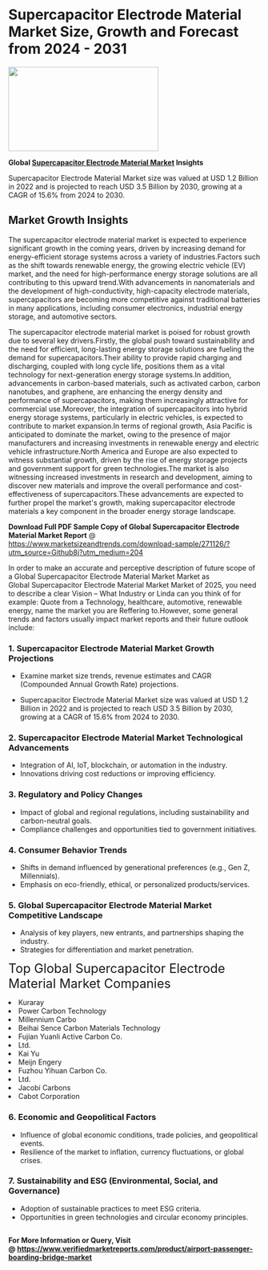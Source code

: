 <H1>Supercapacitor Electrode Material Market Size, Growth and Forecast from 2024 - 2031</H1><img class="aligncenter size-medium wp-image-584254" src="https://thirdeyenews.in/wp-content/uploads/2024/09/Global-Market-Research-300x168.jpeg" alt="" width="300" height="168" /><p><strong>Global&nbsp;<a href="https://www.marketsizeandtrends.com/download-sample/271126/?utm_source=Github8j?utm_medium=204">Supercapacitor Electrode Material Market</a> Insights</strong></p><p>Supercapacitor Electrode Material Market size was valued at USD 1.2 Billion in 2022 and is projected to reach USD 3.5 Billion by 2030, growing at a CAGR of 15.6% from 2024 to 2030.</p><p><h2>Market Growth Insights</h2> <p>The supercapacitor electrode material market is expected to experience significant growth in the coming years, driven by increasing demand for energy-efficient storage systems across a variety of industries.Factors such as the shift towards renewable energy, the growing electric vehicle (EV) market, and the need for high-performance energy storage solutions are all contributing to this upward trend.With advancements in nanomaterials and the development of high-conductivity, high-capacity electrode materials, supercapacitors are becoming more competitive against traditional batteries in many applications, including consumer electronics, industrial energy storage, and automotive sectors.</p> <p>The supercapacitor electrode material market is poised for robust growth due to several key drivers.Firstly, the global push toward sustainability and the need for efficient, long-lasting energy storage solutions are fueling the demand for supercapacitors.Their ability to provide rapid charging and discharging, coupled with long cycle life, positions them as a vital technology for next-generation energy storage systems.In addition, advancements in carbon-based materials, such as activated carbon, carbon nanotubes, and graphene, are enhancing the energy density and performance of supercapacitors, making them increasingly attractive for commercial use.Moreover, the integration of supercapacitors into hybrid energy storage systems, particularly in electric vehicles, is expected to contribute to market expansion.In terms of regional growth, Asia Pacific is anticipated to dominate the market, owing to the presence of major manufacturers and increasing investments in renewable energy and electric vehicle infrastructure.North America and Europe are also expected to witness substantial growth, driven by the rise of energy storage projects and government support for green technologies.The market is also witnessing increased investments in research and development, aiming to discover new materials and improve the overall performance and cost-effectiveness of supercapacitors.These advancements are expected to further propel the market's growth, making supercapacitor electrode materials a key component in the broader energy storage landscape.<p><span class=""><strong>Download Full PDF Sample Copy of Global Supercapacitor Electrode Material Market Report</strong> @ <a href="https://www.marketsizeandtrends.com/download-sample/271126/?utm_source=Github8j?utm_medium=204" target="_blank">https://www.marketsizeandtrends.com/download-sample/271126/?utm_source=Github8j?utm_medium=204</a></span></p><p>In order to make an accurate and perceptive description of future scope of a Global&nbsp;Supercapacitor Electrode Material Market Market as Global&nbsp;Supercapacitor Electrode Material Market Market of 2025, you need to describe a clear Vision &ndash; What Industry or Linda can you think of for example: Quote from a Technology, healthcare, automotive, renewable energy, name the market you are Reffering to.However, some general trends and factors usually impact market reports and their future outlook include:</p><h3>1.&nbsp;<strong>Supercapacitor Electrode Material Market Growth Projections</strong></h3><ul><li>Examine market size trends, revenue estimates and CAGR (Compounded Annual Growth Rate) projections.</li><li><p>Supercapacitor Electrode Material Market size was valued at USD 1.2 Billion in 2022 and is projected to reach USD 3.5 Billion by 2030, growing at a CAGR of 15.6% from 2024 to 2030.</p></li></ul><h3>2.&nbsp;<strong>Supercapacitor Electrode Material Market Technological Advancements</strong></h3><ul><li>Integration of AI, IoT, blockchain, or automation in the industry.</li><li>Innovations driving cost reductions or improving efficiency.</li></ul><h3>3.&nbsp;<strong>Regulatory and Policy Changes</strong></h3><ul><li>Impact of global and regional regulations, including sustainability and carbon-neutral goals.</li><li>Compliance challenges and opportunities tied to government initiatives.</li></ul><h3>4.&nbsp;<strong>Consumer Behavior Trends</strong></h3><ul><li>Shifts in demand influenced by generational preferences (e.g., Gen Z, Millennials).</li><li>Emphasis on eco-friendly, ethical, or personalized products/services.</li></ul><h3>5.&nbsp;<strong>Global Supercapacitor Electrode Material Market Competitive Landscape</strong></h3><ul><li>Analysis of key players, new entrants, and partnerships shaping the industry.</li><li>Strategies for differentiation and market penetration.</li></ul><p data-pm-slice="1 1 []"><span style="color: inherit; font-family: inherit; font-size: 25px;">Top Global Supercapacitor Electrode Material Market Companies</span></p><div class="" data-test-id=""><p><li>Kuraray</li><li> Power Carbon Technology</li><li> Millennium Carbo</li><li> Beihai Sence Carbon Materials Technology</li><li> Fujian Yuanli Active Carbon Co.</li><li> Ltd.</li><li> Kai Yu</li><li> Meijn Engery</li><li> Fuzhou Yihuan Carbon Co.</li><li>Ltd.</li><li> Jacobi Carbons</li><li> Cabot Corporation</li></p></div><h3>6.&nbsp;<strong>Economic and Geopolitical Factors</strong></h3><ul><li>Influence of global economic conditions, trade policies, and geopolitical events.</li><li>Resilience of the market to inflation, currency fluctuations, or global crises.</li></ul><h3>7.&nbsp;<strong>Sustainability and ESG (Environmental, Social, and Governance)</strong></h3><ul><li>Adoption of sustainable practices to meet ESG criteria.</li><li>Opportunities in green technologies and circular economy principles.</li></ul><h2><strong style="font-size: 14px;">For More Information or Query, Visit @&nbsp;</strong><a style="background-color: #ffffff; font-size: 14px;" href="https://www.marketsizeandtrends.com/report/supercapacitor-electrode-material-market/" target="_blank">https://www.verifiedmarketreports.com/product/airport-passenger-boarding-bridge-market</a></h2>